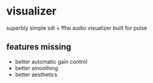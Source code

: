 # visualizer
superbly simple sdl + fftw audio visualizer built for pulse

## features missing
* better automatic gain control
* better smoothing
* better aesthetics
